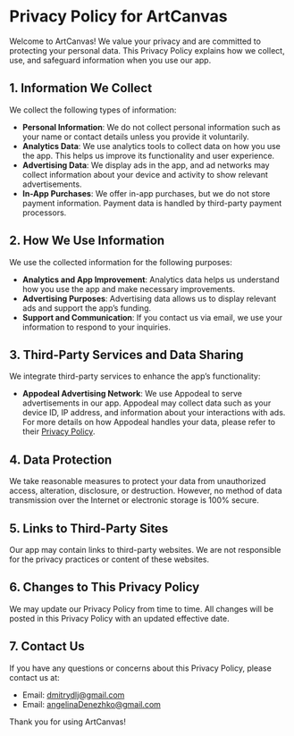 # Privacy Policy for ArtCanvas

Welcome to ArtCanvas! We value your privacy and are committed to protecting your personal data. This Privacy Policy explains how we collect, use, and safeguard information when you use our app.

## 1. Information We Collect
We collect the following types of information:

- **Personal Information**: We do not collect personal information such as your name or contact details unless you provide it voluntarily.
- **Analytics Data**: We use analytics tools to collect data on how you use the app. This helps us improve its functionality and user experience.
- **Advertising Data**: We display ads in the app, and ad networks may collect information about your device and activity to show relevant advertisements.
- **In-App Purchases**: We offer in-app purchases, but we do not store payment information. Payment data is handled by third-party payment processors.

## 2. How We Use Information
We use the collected information for the following purposes:

- **Analytics and App Improvement**: Analytics data helps us understand how you use the app and make necessary improvements.
- **Advertising Purposes**: Advertising data allows us to display relevant ads and support the app’s funding.
- **Support and Communication**: If you contact us via email, we use your information to respond to your inquiries.

## 3. Third-Party Services and Data Sharing
We integrate third-party services to enhance the app’s functionality:

- **Appodeal Advertising Network**: We use Appodeal to serve advertisements in our app. Appodeal may collect data such as your device ID, IP address, and information about your interactions with ads. For more details on how Appodeal handles your data, please refer to their [Privacy Policy](https://www.appodeal.com/home/privacy-policy/).

## 4. Data Protection
We take reasonable measures to protect your data from unauthorized access, alteration, disclosure, or destruction. However, no method of data transmission over the Internet or electronic storage is 100% secure.

## 5. Links to Third-Party Sites
Our app may contain links to third-party websites. We are not responsible for the privacy practices or content of these websites.

## 6. Changes to This Privacy Policy
We may update our Privacy Policy from time to time. All changes will be posted in this Privacy Policy with an updated effective date.

## 7. Contact Us
If you have any questions or concerns about this Privacy Policy, please contact us at:

- Email: dmitrydlj@gmail.com
- Email: angelinaDenezhko@gmail.com

Thank you for using ArtCanvas!
